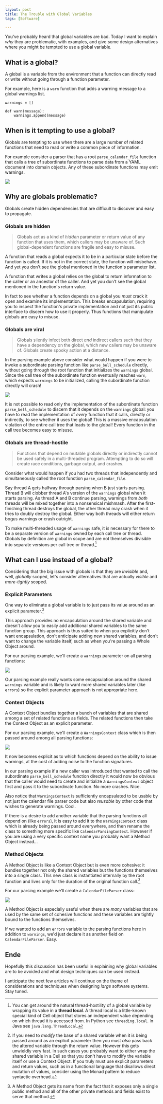 ```yaml
---
layout: post
title: The Trouble with Global Variables
tags: [Software]

---
```


You've probably heard that global variables are bad. Today I want to explain *why* they are problematic, with examples, and give some design alternatives where you might be tempted to use a global variable.

## What is a global?

A global is a variable from the environment that a function can directly read or write without going through a function parameter.

For example, here is a `warn` function that adds a warning message to a global warnings list.

```
warnings = []

def warn(message):
    warnings.append(message)
```

## When is it tempting to use a global?

Globals are tempting to use when there are a large number of related functions that need to read or write a common piece of information.

For example consider a parser that has a root `parse_calendar_file` function that calls a tree of subordinate functions to parse data from a YAML document into domain objects. Any of these subordinate functions may emit warnings.

![](/assets/2017/the-trouble-with-global-variables/parse_calendar_file.svg)

## Why are globals problematic?

Globals create hidden dependencies that are difficult to discover and easy to propagate.

### Globals are hidden 

> Globals act as a kind of *hidden* parameter or return value of any function that uses them, which callers may be unaware of. Such global-dependent functions are fragile and easy to misuse.

A function that reads a global expects it to be in a particular state before the function is called. If it is not in the correct state, the function will misbehave. And yet you don't see the global mentioned in the function's parameter list.
  
A function that writes a global relies on the global to return information to the caller or an ancestor of the caller. And yet you don't see the global mentioned in the function's return value.
  
In fact to see whether a function depends on a global you *must* crack it open and examine its implementation. This breaks encapsulation, requiring you to inspect the function's private implementation and not just its public interface to discern how to use it properly. Thus functions that manipulate globals are easy to misuse.

### Globals are viral

> Globals silently infect both direct *and* indirect callers such that they have a dependency on the global, which new callers may be unaware of. Globals create spooky action at a distance.

In the parsing example above consider what would happen if you were to invoke a subordinate parsing function like `parse_bell_schedule` directly, without going through the root function that initializes the `warnings` global. Since the call tree of the subordinate function eventually reaches `warn`, which expects `warnings` to be initialized, calling the subordinate function directly will crash!
  
![](/assets/2017/the-trouble-with-global-variables/write_crashes.svg)
  
It is not possible to read only the implementation of the subordinate function `parse_bell_schedule` to discern that it depends on the `warnings` global: you have to read the implementation of *every* function that it calls, directly or indirectly, to see whether it uses the global! This is a massive encapsulation violation of the entire call tree that leads to the global! Every function in the call tree becomes easy to misuse.

### Globals are thread-hostile

> Functions that depend on mutable globals directly or indirectly cannot be used safely in a multi-threaded program. Attempting to do so will create race conditions, garbage output, and crashes.

Consider what would happen if you had two threads that independently and simultaneously called the root function `parse_calendar_file`.
  
Say thread A gets halfway through parsing when B just starts parsing. Thread B will clobber thread A's version of the `warnings` global when it starts parsing. As thread A and B continue parsing, warnings from *both* threads will be mixed together into a nonsensical mishmash. After the first-finishing thread  destroys the global, the other thread may crash when it tries to doubly destroy the global. Either way both threads will either return bogus warnings or crash outright.

To make multi-threaded usage of `warnings` safe, it is necessary for there to be a separate version of `warnings` owned by each call tree or thread. Globals by definition are global in scope and are not themselves divisible into separate versions per call tree or thread.[^thread-local]

[^thread-local]: You can get around the natural thread-hostility of a global variable by wrapping its value in a **thread local**. A thread local is a little-known special kind of Cell object that stores an independent value depending on which thread it is accessed from. In Python see `threading.local`. In Java see `java.lang.ThreadLocal`.

## What can I use instead of a global?

Considering that the big issue with globals is that they are *invisible* and, well, *globally* scoped, let's consider alternatives that are actually *visible* and *more-tightly* scoped.


### Explicit Parameters

One way to eliminate a global variable is to just pass its value around as an explicit parameter.[^return-values]

This approach provides no encapsulation around the shared variable and doesn't allow you to easily add additional shared variables to the same function group. This approach is thus suited to when you explicitly don't want encapsulation, don't anticipate adding new shared variables, and don't want to change the variable itself, such as when you're passing a Whole Object around.

For our parsing example, we'll create a `warnings` parameter on all parsing functions:

![](/assets/2017/the-trouble-with-global-variables/explicit_parameters.svg)

Our parsing example really wants some encapsulation around the shared `warnings` variable and is likely to want more shared variables later (like `errors`) so the explicit parameter approach is not appropriate here.

[^return-values]: If you need to *modify* the base of a shared variable when it is being passed around as an explicit parameter then you must *also* pass back the altered variable through the return value. However this gets unwieldly very fast. In such cases you probably want to either wrap the shared variable in a Cell so that you don't have to modify the variable itself or use a Context Object. If you truly must use explicit parameters and return values, such as in a functional language that disallows direct mutation of values, consider using the Monad pattern to reduce syntactic overhead.


### Context Objects

A Context Object bundles together a bunch of variables that are shared among a set of related functions as fields. The related functions then take the Context Object as an explicit parameter.

For our parsing example, we'll create a `WarningsContext` class which is then passed around among all parsing functions:
  
![](/assets/2017/the-trouble-with-global-variables/context_object.svg)

It now becomes explicit as to which functions depend on the ability to issue warnings, at the cost of adding noise to the function signatures.

In our parsing example if a new caller was introduced that wanted to call the subordinate `parse_bell_schedule` function directly it would now be obvious that the caller would need to create and initialize a `WarningsContext` object first and pass it to the subordinate function. No more crashes. Nice.
  
Also notice that `WarningsContext` is sufficiently encapsulated to be usable by not just the calendar file parser code but also *reusable* by other code that wishes to generate warnings. Cool.

If there is a desire to add another variable that the parsing functions all depend on (like `errors`), it is easy to add it to the `WarningsContext` class which is already being passed around everywhere, and then rename the class to something more specific like `CalendarParsingContext`. However if you are using a very specific context name you probably want a Method Object instead...


### Method Objects

A Method Object is like a Context Object but is even more cohesive: it bundles together not only the shared variables but the functions themselves into a single class. This new class is instantiated internally by the root function and lives only for the duration of the original function call.[^method-object-name]

For our parsing example we'll create a `CalendarFileParser` class:

![](/assets/2017/the-trouble-with-global-variables/method_object.svg)

A Method Object is especially useful when there are *many* variables that are used by the same set of cohesive functions and these variables are tightly bound to the functions themselves.

If we wanted to add an `errors` variable to the parsing functions here in addition to `warnings`, we'd just declare it as another field on `CalendarFileParser`. Easy.

[^method-object-name]: A Method Object gets its name from the fact that it exposes only a single public method and all of the other private methods and fields exist to serve that method.

## Ende

Hopefully this discussion has been useful in explaining why global variables are to be avoided and what design techniques can be used instead.

I anticipate the next few articles will continue on the theme of considerations and techniques when designing *large* software systems. Stay tuned.
